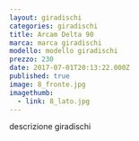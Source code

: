 ```yaml
---
layout: giradischi
categories: giradischi
title: Arcam Delta 90
marca: marca giradischi
modello: modello giradischi
prezzo: 230
date: 2017-07-01T20:13:22.000Z
published: true
image: 8_fronte.jpg
imagethumb:
  - link: 8_lato.jpg
---
```


descrizione giradischi
